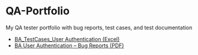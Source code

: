 # QA-Portfolio
My QA tester portfolio with bug reports, test cases, and test documentation
- [BA_TestCases_User Authentication (Excel)](https://github.com/Ekaterina-U-tester/QA-Portfolio/blob/main/Test%20Cases/BA_TestCases_User%20Authentication.xlsx)
- [BA User Authentication – Bug Reports (PDF)](https://github.com/Ekaterina-U-tester/QA-Portfolio/blob/a5758f445a391dd0610749aa322caf675c379109/Bug%20Reports/BA_UA_Bug_Reports.pdf)
